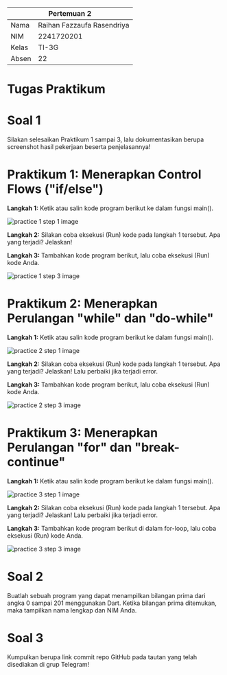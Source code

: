 <table>
    <thead>
        <th style="text-align: center;" colspan="2">Pertemuan 2</th>
    </thead>
    <tbody>
        <tr>
            <td>Nama</td>
            <td>Raihan Fazzaufa Rasendriya</td>
        </tr>
        <tr>
            <td>NIM</td>
            <td>2241720201</td>
        </tr>
        <tr>
            <td>Kelas</td>
            <td>TI-3G</td>
        </tr>
        <tr>
            <td>Absen</td>
            <td>22</td>
        </tr>
    </tbody>
</table>

# **Tugas Praktikum**

# Soal 1
Silakan selesaikan Praktikum 1 sampai 3, lalu dokumentasikan berupa screenshot hasil pekerjaan beserta penjelasannya!

# Praktikum 1: Menerapkan Control Flows ("if/else")

**Langkah 1:**
Ketik atau salin kode program berikut ke dalam fungsi main().

![practice 1 step 1 image]('../image/week3_P1_1.png')

**Langkah 2:**
Silakan coba eksekusi (Run) kode pada langkah 1 tersebut. Apa yang terjadi? Jelaskan!

**Langkah 3:**
Tambahkan kode program berikut, lalu coba eksekusi (Run) kode Anda.

![practice 1 step 3 image]('../image/week3_P1_2.png')

# Praktikum 2: Menerapkan Perulangan "while" dan "do-while"
**Langkah 1:**
Ketik atau salin kode program berikut ke dalam fungsi main().

![practice 2 step 1 image]('../image/week3_P2_1.png')

**Langkah 2:**
Silakan coba eksekusi (Run) kode pada langkah 1 tersebut. Apa yang terjadi? Jelaskan! Lalu perbaiki jika terjadi error.

**Langkah 3:**
Tambahkan kode program berikut, lalu coba eksekusi (Run) kode Anda.

![practice 2 step 3 image]('../image/week3_P2_2.png')

# Praktikum 3: Menerapkan Perulangan "for" dan "break-continue"
**Langkah 1:**
Ketik atau salin kode program berikut ke dalam fungsi main().

![practice 3 step 1 image]('../image/week3_P3_1.png')

**Langkah 2:**
Silakan coba eksekusi (Run) kode pada langkah 1 tersebut. Apa yang terjadi? Jelaskan! Lalu perbaiki jika terjadi error.

**Langkah 3:**
Tambahkan kode program berikut di dalam for-loop, lalu coba eksekusi (Run) kode Anda.

![practice 3 step 3 image]('../image/week3_P3_2.png')

# Soal 2
Buatlah sebuah program yang dapat menampilkan bilangan prima dari angka 0 sampai 201 menggunakan Dart. Ketika bilangan prima ditemukan, maka tampilkan nama lengkap dan NIM Anda.

# Soal 3
Kumpulkan berupa link commit repo GitHub pada tautan yang telah disediakan di grup Telegram!